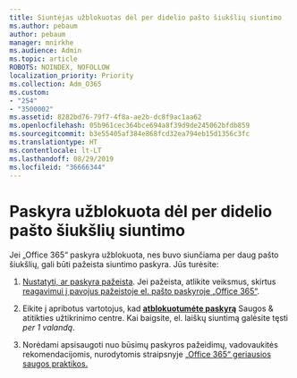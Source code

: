 ```yaml
---
title: Siuntėjas užblokuotas dėl per didelio pašto šiukšlių siuntimo
ms.author: pebaum
author: pebaum
manager: mnirkhe
ms.audience: Admin
ms.topic: article
ROBOTS: NOINDEX, NOFOLLOW
localization_priority: Priority
ms.collection: Adm_O365
ms.custom:
- "254"
- "3500002"
ms.assetid: 8282bd76-79f7-4f8a-ae2b-dc8f9ac1aa62
ms.openlocfilehash: 05b961cec364bce694a8f39d9de245062bfdb859
ms.sourcegitcommit: b3e55405af384e868fcd32ea794eb15d1356c3fc
ms.translationtype: HT
ms.contentlocale: lt-LT
ms.lasthandoff: 08/29/2019
ms.locfileid: "36666344"
---
```

# <a name="account-is-blocked-for-sending-too-much-spam"></a>Paskyra užblokuota dėl per didelio pašto šiukšlių siuntimo

Jei „Office 365“ paskyra užblokuota, nes buvo siunčiama per daug pašto šiukšlių, gali būti pažeista siuntimo paskyra. Jūs turėsite:
  
1. [Nustatyti, ar paskyra pažeista](https://support.microsoft.com/help/2551603/how-to-determine-whether-your-office-365-account-has-been-compromised). Jei pažeista, atlikite veiksmus, skirtus [reagavimui į pavojus pažeistoje el. pašto paskyroje „Office 365“](https://docs.microsoft.com/office365/securitycompliance/responding-to-a-compromised-email-account).

2. Eikite į apribotus vartotojus, kad **[atblokuotumėte paskyrą](https://protection.office.com/?hash=/restrictedusers)** Saugos &amp; atitikties užtikrinimo centre. Kai baigsite, el. laiškų siuntimą galėsite tęsti *per 1 valandą*.

3. Norėdami apsisaugoti nuo būsimų paskyros pažeidimų, vadovaukitės rekomendacijomis, nurodytomis straipsnyje [„Office 365“ geriausios saugos praktikos.](https://support.office.com/article/9295e396-e53d-49b9-ae9b-0b5828cdedc3.aspx)
  